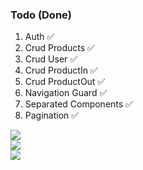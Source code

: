 ### Todo (Done)
1. Auth ✅
2. Crud Products ✅
3. Crud User ✅
4. Crud ProductIn ✅
5. Crud ProductOut ✅
6. Navigation Guard ✅
7. Separated Components ✅
8. Pagination ✅

<img src="https://res.cloudinary.com/taufik-cloud/image/upload/v1598985988/chqmd8jfkgolig3eqwii.png" />
<br />
<img src="https://res.cloudinary.com/taufik-cloud/image/upload/v1598985629/csv6vxujgp1z8dbrpfk2.png" />
<br/>
<img src="https://res.cloudinary.com/taufik-cloud/image/upload/v1598985697/xgh9dmmkedquecfuhnd7.png" />
